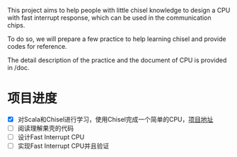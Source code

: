 This project aims to help people with little chisel knowledge to design a CPU with fast interrupt response, which can be used in the communication chips.

To do so, we will prepare a few practice to help learning chisel and provide codes for reference. 

The detail description of the practice and the document of CPU is provided in /doc. 



# 项目进度

- [x] 对Scala和Chisel进行学习，使用Chisel完成一个简单的CPU，[项目地址](/ScalaAndChisel)
- [ ] 阅读理解果壳的代码
- [ ] 设计Fast Interrupt CPU
- [ ] 实现Fast Interrupt CPU并且验证
